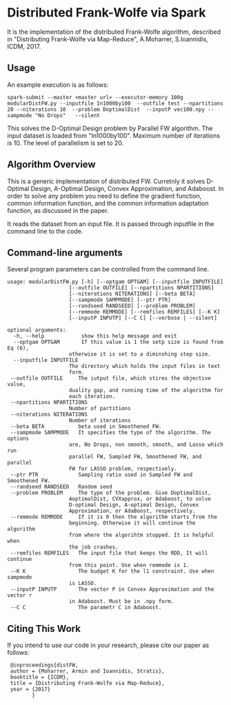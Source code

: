  Distributed Frank-Wolfe via Spark
===========================

It is the implementation of the distributed Frank-Wolfe algorithm, described in "Distributing Frank-Wolfe via Map-Reduce", A.Moharrer, S.Ioannidis, ICDM, 2017. 

Usage
-----
An example execution is as follows:

	spark-submit --master <master url> --executor-memory 100g modularDistFW.py --inputfile In1000by100  --outfile test --npartitions 20 --niterations 10  --problem DoptimalDist  --inputP vec100.npy --sampmode "No Drops"   --silent

This solves the D-Optimal Design problem by Parallel FW algorithm. The input dataset is loaded from "In1000by100". Maximum number of iterations is 10. The level of parallelism is set to 20.
 

Algorithm  Overview
------------------


This is a generic implementation of distributed FW. Curretnly it solves D-Optimal Design, A-Optimal Design, Convex Approximation, and Adaboost. In order to solve any problem you need to define the gradient function, common information function, and the common information adaptation function, as discussed in the paper. 

It reads the dataset from an input file. It is passed through inputfile in the command line to the code. 



Command-line arguments
----------------------
Several program parameters can be controlled from the command line.

    usage: modularDistFW.py [-h] [--optgam OPTGAM] [--inputfile INPUTFILE]
                        [--outfile OUTFILE] [--npartitions NPARTITIONS]
                        [--niterations NITERATIONS] [--beta BETA]
                        [--sampmode SAMPMODE] [--ptr PTR]
                        [--randseed RANDSEED] [--problem PROBLEM]
                        [--remmode REMMODE] [--remfiles REMFILES] [--K K]
                        [--inputP INPUTP] [--C C] [--verbose | --silent]

    optional arguments:
      -h, --help            show this help message and exit
      --optgam OPTGAM       If this value is 1 the setp size is found from Eq (6),
                        otherwise it is set to a diminshing step size.
      --inputfile INPUTFILE
                        The directory which holds the input files in text
                        form.
     --outfile OUTFILE     The iutput file, which stires the objective value,
                        duality gap, and running time of the algorithm for
                        each iteration.
     --npartitions NPARTITIONS
                        Number of partitions
     --niterations NITERATIONS
                        Number of iterations
     --beta BETA           beta used in Smoothened FW.
     --sampmode SAMPMODE   It specifies the type of the algorithm. The options
                        are, No Drops, non smooth, smooth, and Lasso which run
                        parallel FW, Sampled FW, Smoothened FW, and parallel
                        FW for LASSO problem, respectively.
     --ptr PTR             Sampling ratio used in Sampled FW and Smoothened FW.
     --randseed RANDSEED   Random seed
     --problem PROBLEM     The type of the problem. Give DoptimalDist,
                        AoptimalDist, CVXapprox, or Adaboost, to solve
                        D-optimal Design, A-optimal Design, Convex
                        Approximation, or AdaBoost, respectively.
     --remmode REMMODE     If it is 0 then the algorithm starts from the
                        beginning. Otherwise it will continue the algorithm
                        from where the algorihtm stopped. It is helpful when
                        the job crashes.
     --remfiles REMFILES   The input file that keeps the RDD, It will continue
                        from this point. Use when remmode is 1.
     --K K                 The budget K for the l1 constraint. Use when sampmode
                        is LASSO.
     --inputP INPUTP       The vector P in Convex Approximation and the vector r
                        in Adaboost. Must be in .npy form.
     --C C                 The parametr C in Adaboost.
     
Citing This Work
-----------------
If you intend to use our code in your research, please cite our paper as follows:

     @inproceedings{distFW,
     author = {Moharrer, Armin and Ioannidis, Stratis},
     booktitle = {ICDM},
     title = {Distributing Frank-Wolfe via Map-Reduce},
     year = {2017}
            }
